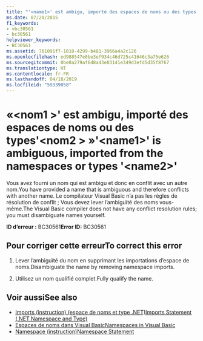 ```yaml
---
title: "'<name1>' est ambigu, importé des espaces de noms ou des types '<name2>'"
ms.date: 07/20/2015
f1_keywords:
- vbc30561
- bc30561
helpviewer_keywords:
- BC30561
ms.assetid: 761091f7-1018-4299-b481-3966a4a2c126
ms.openlocfilehash: ed988547e0be3ef934c46d725c41646c3a75e626
ms.sourcegitcommit: 0be8a279af6d8a43e03141e349d3efd5d35f8767
ms.translationtype: HT
ms.contentlocale: fr-FR
ms.lasthandoff: 04/18/2019
ms.locfileid: "59339058"
---
```

# <a name="name1-is-ambiguous-imported-from-the-namespaces-or-types-name2"></a><span data-ttu-id="200f3-102">«\<nom1 >' est ambigu, importé des espaces de noms ou des types'\<nom2 > »</span><span class="sxs-lookup"><span data-stu-id="200f3-102">'\<name1>' is ambiguous, imported from the namespaces or types '\<name2>'</span></span>
<span data-ttu-id="200f3-103">Vous avez fourni un nom qui est ambigu et donc en conflit avec un autre nom.</span><span class="sxs-lookup"><span data-stu-id="200f3-103">You have provided a name that is ambiguous and therefore conflicts with another name.</span></span> <span data-ttu-id="200f3-104">Le compilateur Visual Basic n’a pas les règles de résolution de conflit ; Vous devez lever l’ambiguïté des noms vous-même.</span><span class="sxs-lookup"><span data-stu-id="200f3-104">The Visual Basic compiler does not have any conflict resolution rules; you must disambiguate names yourself.</span></span>  
  
 <span data-ttu-id="200f3-105">**ID d’erreur :** BC30561</span><span class="sxs-lookup"><span data-stu-id="200f3-105">**Error ID:** BC30561</span></span>  
  
## <a name="to-correct-this-error"></a><span data-ttu-id="200f3-106">Pour corriger cette erreur</span><span class="sxs-lookup"><span data-stu-id="200f3-106">To correct this error</span></span>  
  
1. <span data-ttu-id="200f3-107">Lever l’ambiguïté du nom en supprimant les importations d’espace de noms.</span><span class="sxs-lookup"><span data-stu-id="200f3-107">Disambiguate the name by removing namespace imports.</span></span>  
  
2. <span data-ttu-id="200f3-108">Utilisez un nom qualifié complet.</span><span class="sxs-lookup"><span data-stu-id="200f3-108">Fully qualify the name.</span></span>  
  
## <a name="see-also"></a><span data-ttu-id="200f3-109">Voir aussi</span><span class="sxs-lookup"><span data-stu-id="200f3-109">See also</span></span>

- [<span data-ttu-id="200f3-110">Imports (instruction) (espace de noms et type .NET)</span><span class="sxs-lookup"><span data-stu-id="200f3-110">Imports Statement (.NET Namespace and Type)</span></span>](../../../visual-basic/language-reference/statements/imports-statement-net-namespace-and-type.md)
- [<span data-ttu-id="200f3-111">Espaces de noms dans Visual Basic</span><span class="sxs-lookup"><span data-stu-id="200f3-111">Namespaces in Visual Basic</span></span>](../../../visual-basic/programming-guide/program-structure/namespaces.md)
- [<span data-ttu-id="200f3-112">Namespace (instruction)</span><span class="sxs-lookup"><span data-stu-id="200f3-112">Namespace Statement</span></span>](../../../visual-basic/language-reference/statements/namespace-statement.md)
